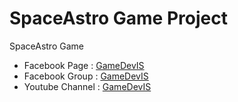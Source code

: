 # SpaceAstro Game Project
SpaceAstro Game



+ Facebook Page :   [GameDevIS](https://www.facebook.com/GameDevIS/)
+ Facebook Group :  [GameDevIS](https://www.facebook.com/GameDevIS/)
+ Youtube Channel : [GameDevIS](https://www.facebook.com/GameDevIS/)

